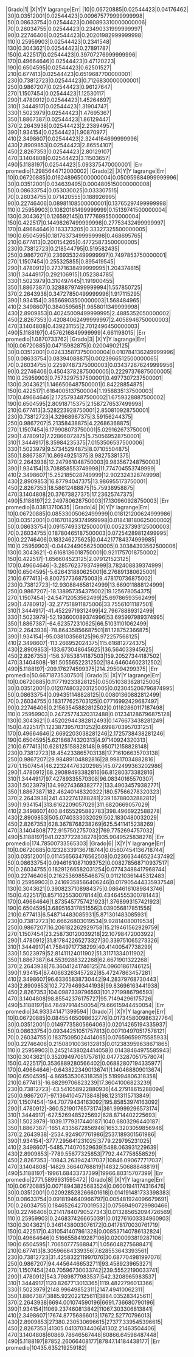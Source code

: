 |Grado|1||X|Y|Y lagrange|Err||10|0.06720885|0.02544423|0.04176462||30|0.03512001|0.02544423|0.009675779999999998||50|0.08633754|0.02544423|0.060893310000000006||70|0.26034755|0.02544423|0.23490331999999997||90|0.22746406|0.02544423|0.20201982999999998||110|0.25959903|0.02544423|0.2341548||130|0.3043621|0.02544423|0.27891787||150|0.422517|0.02544423|0.39707276999999996||170|0.49664646|0.02544423|0.47120223||190|0.6504595|0.02544423|0.62501527||210|0.677413|0.02544423|0.6519687700000001||230|0.73812723|0.02544423|0.7126830000000001||250|0.9867207|0.02544423|0.96127647||270|1.1507454|0.02544423|1.12530117||290|1.4780912|0.02544423|1.45264697||310|1.3444917|0.02544423|1.31904747||330|1.5023979|0.02544423|1.47695367||350|1.8867387|0.02544423|1.86129447||370|2.2643938|0.02544423|2.23894957||390|1.934154|0.02544423|1.90870977||410|2.3498607|0.02544423|2.3244164699999996||430|2.8909853|0.02544423|2.86554107||450|2.8267353|0.02544423|2.80129107||470|3.1404808|0.02544423|3.11503657||490|5.1188197|0.02544423|5.093375470000001||Err promedio|1.2985644712000002||Grado|2||X|Y|Y lagrange|Err||10|0.06720885|0.016248965000000004|0.050959884999999996||30|0.03512001|0.034639495|0.0004805150000000008||50|0.08633754|0.053030025|0.033307515||70|0.26034755|0.071420555|0.188926995||90|0.22746406|0.08981108500000001|0.13765297499999998||110|0.25959903|0.10820161499999999|0.15139741500000004||130|0.3043621|0.126592145|0.17776995500000004||150|0.422517|0.14498267499999998|0.27753432499999997||170|0.49664646|0.163373205|0.33327325500000005||190|0.6504595|0.18176373499999998|0.468695765||210|0.677413|0.200154265|0.47725873500000005||230|0.73812723|0.218544795|0.519582435||250|0.9867207|0.23693532499999997|0.7497853750000001||270|1.1507454|0.255325855|0.895419545||290|1.4780912|0.27371638499999995|1.204374815||310|1.3444917|0.292106915|1.052384785||330|1.5023979|0.310497445|1.191900455||350|1.8867387|0.32888797499999994|1.557850725||370|2.2643938|0.34727850499999996|1.917115295||390|1.934154|0.36566903500000003|1.568484965||410|2.3498607|0.384059565|1.9658011349999998||430|2.8909853|0.40245009499999995|2.4885352050000002||450|2.8267353|0.42084062499999997|2.4058946750000003||470|3.1404808|0.439231155|2.7012496450000003||490|5.1188197|0.4576216849999999|4.661198015||Err promedio|1.0870733762||Grado|3||X|Y|Y lagrange|Err||10|0.06720885|0.04715982875|0.02004902125||30|0.03512001|0.024335873750000004|0.010784136249999996||50|0.08633754|0.08394088875|0.0023966512500000065||70|0.26034755|0.22597487375000003|0.034372676249999956||90|0.22746406|0.45043782875000005|0.22297376875000005||110|0.25959903|0.7573297537500001|0.4977307237500001||130|0.3043621|1.1466506487500001|0.84228854875||150|0.422517|1.6184005137500004|1.1958835137500003||170|0.49664646|2.1725793487500002|1.6759328887500002||190|0.6504595|2.80918715375|2.1587276537499998||210|0.677413|3.528223928750001|2.850810928750001||230|0.73812723|4.32968967375|3.59156244375||250|0.9867207|5.21358438875|4.22686368875||270|1.1507454|6.179908073750001|5.029162673750001||290|1.4780912|7.22866072875|5.750569528750001||310|1.3444917|8.35984235375|7.0153506537500006||330|1.5023979|9.57345294875|8.07105504875||350|1.8867387|10.86949251375|8.98275381375||370|2.2643938|12.247961048750003|9.983567248750003||390|1.934154|13.708858553749998|11.774704553749999||410|2.3498607|15.252185028749999|12.902324328749998||430|2.8909853|16.87794047375|13.986955173750001||450|2.8267353|18.58612488875|15.75938958875||470|3.1404808|20.37673827375|17.23625747375||490|5.1188197|22.249780628750003|17.130960928750003||Err promedio|6.03813710635||Grado|4||X|Y|Y lagrange|Err||10|0.06720885|0.08533005062499999|0.018121200624999986||30|0.03512001|0.016701829374999998|0.018418180625000002||50|0.08633754|0.09157493312500001|0.005237393125000003||70|0.26034755|0.18780465187500003|0.07254289812499995||90|0.22746406|0.183246275625|0.044217784374999985||110|0.25959903|-0.04424490562500005|0.30384393562500006||130|0.3043621|-0.6168136018750001|0.9211757018750002||150|0.422517|-1.656604523125|2.079121523125||170|0.49664646|-3.285762379374999|3.782408839374999||190|0.6504595|-5.626431880625001|6.276891380625001||210|0.677413|-8.800757736875003|9.478170736875002||230|0.73812723|-12.930884658124999|13.669011888124999||250|0.9867207|-18.138957354375002|19.125678054375||270|1.1507454|-24.54712053562499|25.69786593562499||290|1.4780912|-32.277518911875006|33.75561011187501||310|1.3444917|-41.45229719312499|42.79678889312499||330|1.5023979|-52.193600089374996|53.695997989374995||350|1.8867387|-64.623572310625|66.51031101062499||370|2.2643938|-78.86435856687501|81.128752366875||390|1.934154|-95.038103568125|96.972257568125||410|2.3498607|-113.266952024375|115.616812724375||430|2.8909853|-133.673048645625|136.564033945625||450|2.8267353|-156.37853814187503|159.20527344187502||470|3.1404808|-181.50556522312502|184.64604602312502||490|5.1188197|-209.176274599375|214.295094299375||Err promedio|50.66718735307501||Grado|5||X|Y|Y lagrange|Err||10|0.06720885|0.117719233828125|0.050510383828125005||30|0.03512001|0.012074803203125005|0.023045206796874995||50|0.08633754|0.094351148828125|0.00801360882812499||70|0.26034755|0.183177625703125|0.07716992429687497||90|0.22746406|0.21563545882812502|0.01182860117187498||110|0.25959903|0.24725774320312488|0.012341286796875128||130|0.3043621|0.45202944382812493|0.1476673438281249||150|0.422517|1.1223873957031252|0.6998703957031251||170|0.49664646|2.6692203038281246|2.1725738438281246||190|0.6504595|5.62186874320313|4.97140924320313||210|0.677413|10.628125158828148|9.950712158828148||230|0.73812723|18.454233865703138|17.716106635703138||250|0.9867207|29.98489104882816|28.99817034882816||270|1.1507454|46.223244763202985|45.072499363202986||290|1.4780912|68.29089493382816|66.81280373382816||310|1.3444917|97.42789335570308|96.08340165570307||330|1.5023979|134.99274369382772|133.49034579382771||350|1.8867387|182.46240148320322|180.57566278320323||370|2.2643938|241.4322741288281|239.16788032882812||390|1.934154|313.6162209057029|311.6820669057029||410|2.3498607|400.84655295882783|398.4966922588278||430|2.8909853|505.0740333032029|502.1830480032029||450|2.8267353|628.3678768238269|625.5411415238269||470|3.1404808|772.9157502757032|769.7752694757032||490|5.1188197|941.0237722838278|935.9049525838278||Err promedio|174.78500733565303||Grado|6||X|Y|Y lagrange|Err||10|0.06720885|0.12328339136718744|0.05607454136718744||30|0.03512001|0.011456563476562508|0.023663446523437492||50|0.08633754|0.09461610871093752|0.008278568710937517||70|0.26034755|0.18291266582031254|0.07743488417968744||90|0.22746406|0.2162536985546875|0.011210361445312483||110|0.25959903|0.24169358566406246|0.017905444335937548||130|0.3043621|0.3908237108984375|0.08646161089843746||150|0.422517|0.8571625530078144|0.43464555300781443||170|0.49664646|1.8735457757421923|1.3768993157421923||190|0.6504595|3.689516317851556|3.039056817851556||210|0.677413|6.548714483085931|5.871301483085931||230|0.73812723|10.66626803019534|9.92814080019534||250|0.9867207|16.206182262929758|15.219461562929759||270|1.1507454|23.258730120039218|22.10798472003922||290|1.4780912|31.817842265273327|30.339751065273326||310|1.3444917|41.75849717738299|40.41400547738299||330|1.5023979|52.81411124011902|51.31171334011902||350|1.8867387|64.5539288322268|62.6671901322268||370|2.2643938|76.36041241746125|74.09601861746125||390|1.934154|87.40663263457282|85.47247863457281||410|2.3498607|96.63365838730442|94.28379768730443||430|2.8909853|102.72794693441938|99.83696163441938||450|2.8267353|104.0987339796593|101.2719986796593||470|3.1404808|98.85542376175727|95.71494296175726||490|5.1188197|84.78497914450054|79.66615944450054||Err promedio|34.933341471399594||Grado|7||X|Y|Y lagrange|Err||10|0.06720885|0.08455465098632776|0.017345800986327764||30|0.03512001|0.01497735805664063|0.02014265194335937||50|0.08633754|0.09344251051757813|0.007104970517578121||70|0.26034755|0.18375095024414065|0.07659659975585933||90|0.22746406|0.21508010036132813|0.012383959638671865||110|0.25959903|0.24521438024414058|0.01438464975585943||130|0.3043621|0.3520949705175781|0.047732870517578074||150|0.422517|0.3536889280566402|0.06882807194335977||170|0.49664646|-0.6438223490136741|1.140468809013674||190|0.6504595|-4.869535306318358|5.519994806318358||210|0.677413|-16.68299706823239|17.36041006823239||230|0.73812723|-43.541058922880936|44.27918615288094||250|0.9867207|-97.13641045713848|98.12313115713849||270|1.1507454|-194.70779434163092|195.85853974163092||290|1.4780912|-360.52190176573174|361.99999296573174||310|1.3444917|-627.5269485225692|628.8714402225693||330|1.5023979|-1039.1779317440187|1040.6803296440187||350|1.8867387|-1651.4335672856946|1653.3203059856946||370|2.2643938|-2534.924907761986|2537.189301561986||390|1.934154|-3777.295641231025|3779.229795231025||410|2.3498607|-5485.714070529639|5488.063931229639||430|2.8909853|-7789.55677325853|7792.447758558529||450|2.8267353|-10843.263942417037|10846.090677717037||470|3.1404808|-14829.36640768819|14832.506888488191||490|5.1188197|-19961.68433737399|19966.80315707399||Err promedio|2771.5899931595472||Grado|8||X|Y|Y lagrange|Err||10|0.06720885|0.00718943825683524|0.06001941174316476||30|0.03512001|0.020928528266601618|0.014191481733398383||50|0.08633754|0.0918194640966797|0.005481924096679691||70|0.26034755|0.18465264270019532|0.07569490729980466||90|0.22746406|0.21417840790527343|0.013285652094726569||110|0.25959903|0.2468374266650391|0.012761603334960903||130|0.3043621|0.3461438003076172|0.04178170030761719||150|0.422517|0.4310541407861328|0.008537140786132824||170|0.49664646|0.5166558419287106|0.0200093819287106||190|0.6504595|1.706507775688471|1.056048275688471||210|0.677413|8.30596664339356|7.628553643393561||230|0.73812723|31.425832211997076|30.687704981997076||250|0.9867207|94.44564466532711|93.4589239653271||270|1.1507454|240.70596730033742|239.55522190033741||290|1.4780912|543.7989877983537|542.3208965983537||310|1.3444917|1120.8267713013365|1119.4822796013366||330|1.5023979|2148.99649852311|2147.49410062311||350|1.8867387|3885.922022125611|3884.035283425611||370|2.2643938|6694.001074590196|6691.736680790196||390|1.934154|11069.237460813842|11067.303306813841||410|2.3498607|17674.87756866013|17672.52770796013||430|2.8909853|27380.230530696615|27377.339545396615||450|2.8267353|41305.04137034406|41302.21463504406||470|3.1404808|60869.78646567448|60866.64598487448||490|5.1188197|87852.26066408177|87847.14184438177||Err promedio|10435.635219259182|